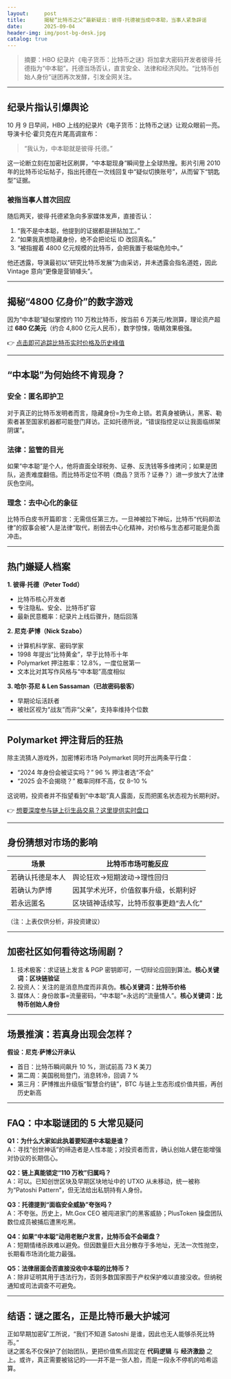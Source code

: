 ```yaml
---
layout:     post
title:      揭秘“比特币之父”最新疑云：彼得·托德被当成中本聪，当事人紧急辟谣
date:       2025-09-04
header-img: img/post-bg-desk.jpg
catalog: true
---
```


> 摘要：HBO 纪录片《电子货币：比特币之谜》将加拿大密码开发者彼得·托德指为“中本聪”。托德当场否认，直言安全、法律和经济风险。“比特币创始人身份”谜团再次发酵，引发全网关注。

---

## 纪录片指认引爆舆论

10 月 9 日早间，HBO 上线的纪录片《电子货币：比特币之谜》让观众眼前一亮。导演卡伦·霍贝克在片尾高调宣布：

> “我认为，中本聪就是彼得·托德。”

这一论断立刻在加密社区刷屏，“中本聪现身”瞬间登上全球热搜。影片引用 2010 年的比特币论坛帖子，指出托德在一次线回复中“疑似切换账号”，从而留下“钥匙型”证据。

### 被指当事人首次回应

随后两天，彼得·托德紧急向多家媒体发声，直接否认：

1. “我不是中本聪，他提到的证据都是拼贴加工。”
2. “如果我真想隐藏身份，绝不会把论坛 ID 改回真名。”
3. “被指握着 4800 亿元规模的比特币，会把我置于极端危险中。”

他还透露，导演最初以“研究比特币发展”为由采访，并未透露会指名道姓，因此 Vintage 意向“更像是营销噱头”。

---

## 揭秘“4800 亿身价”的数字游戏

因为“中本聪”疑似掌控约 110 万枚比特币，按当前 6 万美元/枚测算，理论资产超过 **680 亿美元**（约合 4,800 亿元人民币），数字惊悚，吸睛效果极强。

👉 [点击即可追踪比特币实时价格及历史峰值](https://okxdog.com/)

---

## “中本聪”为何始终不肯现身？

### 安全：匿名即护卫

对于真正的比特币发明者而言，隐藏身份=为生命上锁。若真身被确认，黑客、勒索者甚至国家机器都可能登门拜访。正如托德所说，“错误指控足以让我面临绑架阴谋”。

### 法律：监管的目光

如果“中本聪”是个人，他将直面全球税务、证券、反洗钱等多维拷问；如果是团队，追责难度翻倍。而比特币定位不明（商品？货币？证券？）进一步放大了法律灰色空间。

### 理念：去中心化的象征

比特币白皮书开篇即言：无需信任第三方。一旦神被拉下神坛，比特币“代码即法律”的叙事会被“人是法律”取代，削弱去中心化精神，对价格与生态都可能是负面冲击。

---

## 热门嫌疑人档案

**1. 彼得·托德（Peter Todd）**  
- 比特币核心开发者  
- 专注隐私、安全、比特币扩容  
- 最新民意概率：纪录片上线后骤升，随后回落

**2. 尼克·萨博（Nick Szabo）**  
- 计算机科学家、密码学家  
- 1998 年提出“比特黄金”，早于比特币十年  
- Polymarket 押注胜率：12.8%，一度位居第一  
- 文本比对其写作风格与“中本聪”高度相似

**3. 哈尔·芬尼 & Len Sassaman（已故密码极客）**  
- 早期论坛活跃者  
- 被社区视为“战友”而非“父亲”，支持率维持个位数

---

## Polymarket 押注背后的狂热

除主流猜人游戏外，加密博彩市场 Polymarket 同时开出两条平行盘：

- “2024 年身份会被证实吗？” 96 % 押注者选“不会”  
- “2025 会不会揭晓？” 概率同样不高，仅 8–10 %

这说明，投资者并不指望看到“中本聪”真人露面，反而把匿名状态视为长期利好。

👉 [想要深度参与链上衍生品交易？这里提供实时盘口](https://okxdog.com/)

---

## 身份猜想对市场的影响

| 场景 | 比特币市场可能反应 |
| ---- | ------------------ |
| 若确认托德是本人 | 舆论狂欢→短期波动→理性回归 |
| 若确认为萨博 | 因其学术光环，价值叙事升级，长期利好 |
| 若永远匿名 | 区块链神话续写，比特币叙事更趋“去人化” |

（注：上表仅供分析，非投资建议）

---

## 加密社区如何看待这场闹剧？

1. 技术极客：求证链上发言 & PGP 密钥即可，一切辩论应回到算法。**核心关键词：区块链验证**  
2. 投资人：关注的是消息热度而非真伪。**核心关键词：比特币价格**  
3. 媒体人：身份故事=流量密码，“中本聪”=永远的“流量情人”。**核心关键词：比特币创始人身份**

---

## 场景推演：若真身出现会怎样？

**假设：尼克·萨博公开承认**

- 首日：比特币瞬间飙升 10 %，测试前高 73 K 美刀  
- 第二周：美国税局登门，消息转冷，回调 7 %  
- 第三月：萨博推出升级版“智慧合约链”，BTC 与链上生态形成价值共振，再创历史新高  

---

## FAQ：中本聪谜团的 5 大常见疑问

**Q1：为什么大家如此执着要知道中本聪是谁？**  
A：寻找“创世神话”的缔造者是人性本能；对投资者而言，确认创始人健在能增强对协议的长期信心。

**Q2：链上真能锁定“110 万枚”归属吗？**  
A：可以。已知创世区块及早期区块地址中的 UTXO 从未移动，统一被称为“Patoshi Pattern”，但无法给出私钥持有人身份。

**Q3：托德提到“面临安全威胁”夸张吗？**  
A：不夸张。历史上，Mt.Gox CEO 被闯进家门的黑客威胁；PlusToken 操盘团队数位成员被捕后遭黑吃黑。

**Q4：如果“中本聪”动用老账户发言，比特币会不会砸盘？**  
A：短期情绪杀跌难以避免。但因数量巨大且分散存于多地址，无法一次性抛空，长期看市场消化能力最强。

**Q5：法律层面会否直接没收中本聪的比特币？**  
A：除非证明其用于违法行为，否则多数国家囿于产权保护难以直接没收。但纳税通知或司法调查不可避免。

---

## 结语：谜之匿名，正是比特币最大护城河

正如早期加密矿工所说，“我们不知道 Satoshi 是谁，因此也无人能够杀死比特币。”  
谜之匿名不仅保护了创始团队，更把价值焦点固定在 **代码逻辑** 与 **经济激励** 之上。或许，真正需要被铭记的——并不是一张人脸，而是一段永不停机的哈希运算。